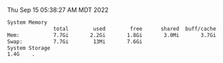 Thu Sep 15 05:38:27 AM MDT 2022
```bash
System Memory
               total        used        free      shared  buff/cache   available
Mem:           7.7Gi       2.2Gi       1.8Gi       3.0Mi       3.7Gi       5.1Gi
Swap:          7.7Gi        13Mi       7.6Gi
System Storage
1.4G	.
```
```bash
